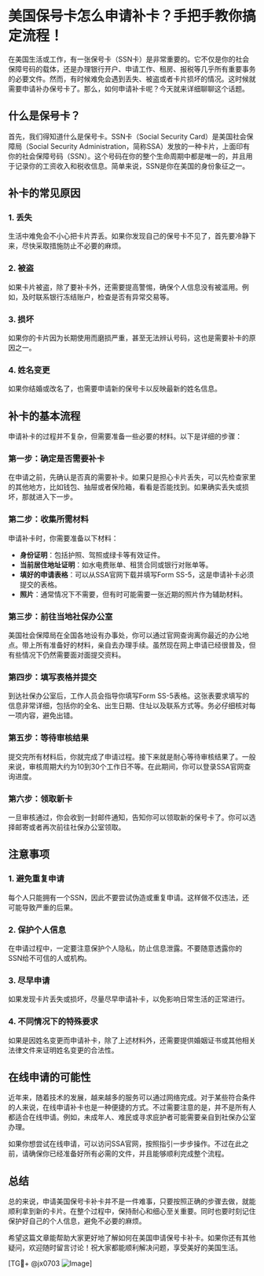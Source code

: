 # 美国保号卡怎么申请补卡？手把手教你搞定流程！

在美国生活或工作，有一张保号卡（SSN卡）是非常重要的。它不仅是你的社会保障号码的载体，还是办理银行开户、申请工作、租房、报税等几乎所有重要事务的必要文件。然而，有时候难免会遇到丢失、被盗或者卡片损坏的情况。这时候就需要申请补办保号卡了。那么，如何申请补卡呢？今天就来详细聊聊这个话题。

## 什么是保号卡？

首先，我们得知道什么是保号卡。SSN卡（Social Security Card）是美国社会保障局（Social Security Administration，简称SSA）发放的一种卡片，上面印有你的社会保障号码（SSN）。这个号码在你的整个生命周期中都是唯一的，并且用于记录你的工资收入和税收信息。简单来说，SSN是你在美国的身份象征之一。

## 补卡的常见原因

### 1. 丢失
生活中难免会不小心把卡片弄丢。如果你发现自己的保号卡不见了，首先要冷静下来，尽快采取措施防止不必要的麻烦。

### 2. 被盗
如果卡片被盗，除了要补卡外，还需要提高警惕，确保个人信息没有被滥用。例如，及时联系银行冻结账户，检查是否有异常交易等。

### 3. 损坏
如果你的卡片因为长期使用而磨损严重，甚至无法辨认号码，这也是需要补卡的原因之一。

### 4. 姓名变更
如果你结婚或改名了，也需要申请新的保号卡以反映最新的姓名信息。

## 补卡的基本流程

申请补卡的过程并不复杂，但需要准备一些必要的材料。以下是详细的步骤：

### 第一步：确定是否需要补卡
在申请之前，先确认是否真的需要补卡。如果只是担心卡片丢失，可以先检查家里的其他地方，比如钱包、抽屉或者保险箱，看看是否能找到。如果确实丢失或损坏，那就进入下一步。

### 第二步：收集所需材料
申请补卡时，你需要准备以下材料：
- **身份证明**：包括护照、驾照或绿卡等有效证件。
- **当前居住地址证明**：如水电费账单、租赁合同或银行对账单等。
- **填好的申请表格**：可以从SSA官网下载并填写Form SS-5，这是申请补卡必须提交的表格。
- **照片**：通常情况下不需要，但有时可能需要一张近期的照片作为辅助材料。

### 第三步：前往当地社保办公室
美国社会保障局在全国各地设有办事处，你可以通过官网查询离你最近的办公地点。带上所有准备好的材料，亲自去办理手续。虽然现在网上申请已经很普及，但有些情况下仍然需要面对面提交资料。

### 第四步：填写表格并提交
到达社保办公室后，工作人员会指导你填写Form SS-5表格。这张表要求填写的信息非常详细，包括你的全名、出生日期、住址以及联系方式等。务必仔细核对每一项内容，避免出错。

### 第五步：等待审核结果
提交完所有材料后，你就完成了申请过程。接下来就是耐心等待审核结果了。一般来说，审核周期大约为10到30个工作日不等。在此期间，你可以登录SSA官网查询进度。

### 第六步：领取新卡
一旦审核通过，你会收到一封邮件通知，告知你可以领取新的保号卡了。你可以选择邮寄或者再次前往社保办公室领取。

## 注意事项

### 1. 避免重复申请
每个人只能拥有一个SSN，因此不要尝试伪造或重复申请。这样做不仅违法，还可能导致严重的后果。

### 2. 保护个人信息
在申请过程中，一定要注意保护个人隐私，防止信息泄露。不要随意透露你的SSN给不可信的人或机构。

### 3. 尽早申请
如果发现卡片丢失或损坏，尽量尽早申请补卡，以免影响日常生活的正常进行。

### 4. 不同情况下的特殊要求
如果是因姓名变更而申请补卡，除了上述材料外，还需要提供婚姻证书或其他相关法律文件来证明姓名变更的合法性。

## 在线申请的可能性

近年来，随着技术的发展，越来越多的服务可以通过网络完成。对于某些符合条件的人来说，在线申请补卡也是一种便捷的方式。不过需要注意的是，并不是所有人都适合在线申请。例如，未成年人、难民或寻求庇护者可能需要亲自到社保办公室办理。

如果你想尝试在线申请，可以访问SSA官网，按照指引一步步操作。不过在此之前，请确保你已经准备好所有必需的文件，并且能够顺利完成整个流程。

## 总结

总的来说，申请美国保号卡补卡并不是一件难事，只要按照正确的步骤去做，就能顺利拿到新的卡片。在整个过程中，保持耐心和细心至关重要。同时也要时刻记住保护好自己的个人信息，避免不必要的麻烦。

希望这篇文章能帮助大家更好地了解如何在美国申请保号卡补卡。如果你还有其他疑问，欢迎随时留言讨论！祝大家都能顺利解决问题，享受美好的美国生活。

[TG💪+ @jx0703 ![Image](https://github.com/user-attachments/assets/dbca1d08-cadb-493c-b0ec-ad6f7a83f270)]